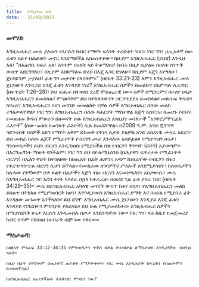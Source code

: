 ```yaml
---
title:  የሚያበራ ፊት
date:   21/09/2025
---
```


### መዋሃድ

እግዚአብሔር ሙሴ ያለውን የእርሱን ክብር የማየት ፍላጎት ተረድቶት ነበር። ነገር ግን፣ ኃጢአተኛ ሰው ፊቱን አይቶ በሕይወት መኖር እንደማይችል አስጠነቀቀው። ከዚያም እግዚአብሔር (ያህዌ) እንዲህ አለ፤ "በአጠገቤ ስፍራ አለ፣ አንተም በዐለት ላይ ትቆማለህ፤ ክብሬ በዚያ ሲያልፍ በዐለቱ ስንጥቅ ውስጥ አደርግሃለሁ፤ በዚያም እስከማልፍ ድረስ በእጄ እጋር ድሃለሁ፤ ከዚያም እጄን አነሣለሁ፤ ጀርባዬንም ታያለህ፤ ፊቴ ግን መታየት የለበትም።" (ዘፀአት 33:21–23)
ለምን እግዚአብሔር ሙሴ ጀርባውን እንዲያይ እንጂ ፊቱን እንዳያይ ነገረ?
እግዚአብሔር ሰዎችን በመልኩና በአምሳሉ ሲፈጥር (ዘፍጥረት 1:26–28)፣ ይህ ጽሑፍ በተወሰነ ደረጃ ምስጢራዊ ነው። ሰዎች በሚገርምና በተለየ ሁኔታ እግዚአብሔርን ይመስላሉ፤ ምናልባትም ይህ ከተክለሰውነት ጋር የተያያዘ ይመስላል። መጽሐፍ ቅዱስን ስናጠና፣ እግዚአብሔርን በሆነ መንገድ መመልከት የቻሉ ሰዎች እግዚአብሔር በሰው መልክ ተገልጦላቸዋል። ነገር ግን፣ እግዚአብሔርን በሰው ባሕርያት ማስተዋል እጅግ አስቸጋሪ ከመሆኑ የተነሳ፣ የመጽሐፍ ቅዱስ ምሁራን በዘመናት ሁሉ እግዚአብሔርን እነዚህን መገለጦች "አንትሮፖሞርፊክ ራእዮች" (ሰው-መልክ የመገለጥ ራእዮች) ሲሉ ይጠሯቸዋል።
በ2009 ዓ.ም. አንድ ጃፓናዊ ሳይንቲስት በሰዎች አይን የማየት አቅም ድክመት የተነሳ ሊታይ ያልቻለ አንድ አስደናቂ ሙከራ አደረገ። ይህ ሙከራ ከሰው ልጆች የሚፈነጥቅ የብርሃን ጮራ እንዳለው አሳይቷል። በሚያሳዝን ሁኔታ፣ ግንሰውነታችን ይህን ብርሃን እንዲገነዘቡ የሚያስችል በቂ የብርሃን ቅንጣት (ፎቶን) አያወጣም። በእርግጠኝነት ማወቅ ባንችልም፣ ነገር ግን ይህ ባዮሉሚኒሰንስ (በሕያዋን ፍጥረታት የሚፈነጥቅ ብርሃን) በኤለን ዋይት ከተገለፀው ከሀጢአት በፊት ሔዋንና አዳም ከነበራቸው የብርሃን ሽፋን የቀረጭላንጭል ብርሃን ሊሆን ይችላል።
የሙከራው ዘገባዎችና ሥዕሎች እንደሚያሳዩት፣ ከሰውነታችን ከሌላው የትኛውም ቦታ ይልቅ በፊታችን እጅግ ብዙ ብርሃን እናመነጫለን። አስታውሱ፣ ሙሴ ከእግዚአብሔር ጋር አርባ ቀናት ካሳለፈ በኋላ ከተራራው በወረደ ጊዜ ፊቱ ያበራ ነበር (ዘፀአት 34:29–35)። ሙሴ በእግዚአብሔር አካላዊ መገኘት ውስጥ ከቆየ በኋላ፣ የእግዚአብሔርን መልክ ይበልጥ በትክክል የሚያንጸባርቅ ከሆነ፣ እንግዲያውስ እግዚአብሔር ደማቅ እና በሀይል የሚያበራ ፊት እንዳለው መገመት እንችላለን። ይህ ደግሞ እግዚአብሔር ሙሴ ጀርባውን እንዲያይ እንጂ ፊቱን እንዳያይ የነገረበትን ምክንያት ያስረዳል። ይህ ሁሉ የሚያመለክተው እግዚአብሔር ሰዎችን በሚያስደንቅ ሁኔታ እርሱን እንዲመስሉ ስጦታ እንደሰጣቸው ነው። ነገር ግን፣ ዛሬ ከዚያ የመጀመሪያ ክብር በጣም የደበዘዘ ነጸብራቅ ብቻ ነው የቀረው።
 
### ማስታወሻ:

`ከዘፀአት ምዕራፍ 33:12-34:35 የምትወዱትን ጥቅስ በቃል ያዙ።በቃል ለማስታወስ እንዲረዳችሁ ብዙጊዜ ጻፉት።`

`ከዚህ በፊት የትኛውም ኃጢአተኛ ጠይቆት የማያውቀውን ነገር ሙሴ እንዲጠይቅ ድፍረቱን የሰጠውምን ይመስላችኋል?`

`ከእግዚአብሔር የጠየቃችሁት ትልቅነገር ምንድን ነው?`
